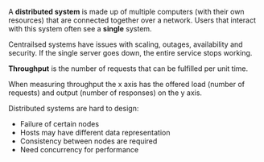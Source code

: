 A **distributed system** is made up of multiple computers (with their own resources) that are connected together over a network. Users that interact with this system often see a **single** system.

Centrailsed systems have issues with scaling, outages, availability and security. If the single server goes down, the entire service stops working.

**Throughput** is the number of requests that can be fulfilled per unit time.

When measuring throughput the x axis has the offered load (number of requests) and output (number of responses) on the y axis.

Distributed systems are hard to design:
* Failure of certain nodes
* Hosts may have different data representation
* Consistency between nodes are required
* Need concurrency for performance